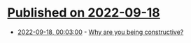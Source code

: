 # [Published on 2022-09-18](index.md)

* [2022-09-18, 00:03:00](https://lobste.rs/s/nsxqvu/why_are_you_being_constructive) - [Why are you being constructive?](https://lawrencecpaulson.github.io/2022/04/20/Why-constructive.html)
